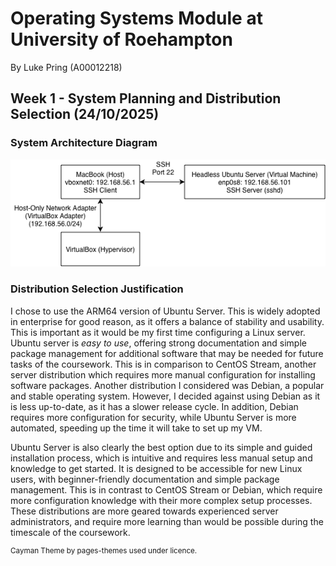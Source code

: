 # Operating Systems Module at University of Roehampton
By Luke Pring (A00012218)
## Week 1 - System Planning and Distribution Selection (24/10/2025)
### System Architecture Diagram
<img src="https://raw.githubusercontent.com/lukepring/operating-systems-uor/refs/heads/main/System%20Diagram.png">

### Distribution Selection Justification
I chose to use the ARM64 version of Ubuntu Server. This is widely adopted in enterprise for good reason, as it offers a balance of stability and usability. This is important as it would be my first time configuring a Linux server. Ubuntu server is *easy to use*, offering strong documentation and simple package management for additional software that may be needed for future tasks of the coursework. This is in comparison to CentOS Stream, another server distribution which requires more manual configuration for installing software packages. Another distribution I considered was Debian, a popular and stable operating system. However, I decided against using Debian as it is less up-to-date, as it has a slower release cycle. In addition, Debian requires more configuration for security, while Ubuntu Server is more automated, speeding up the time it will take to set up my VM.

Ubuntu Server is also clearly the best option due to its simple and guided installation process, which is intuitive and requires less manual setup and knowledge to get started. It is designed to be accessible for new Linux users, with beginner-friendly documentation and simple package management. This is in contrast to CentOS Stream or Debian, which require more configuration knowledge with their more complex setup processes. These distributions are more geared towards experienced server administrators, and require more learning than would be possible during the timescale of the coursework.

<sup>Cayman Theme by pages-themes used under licence.</sup>
